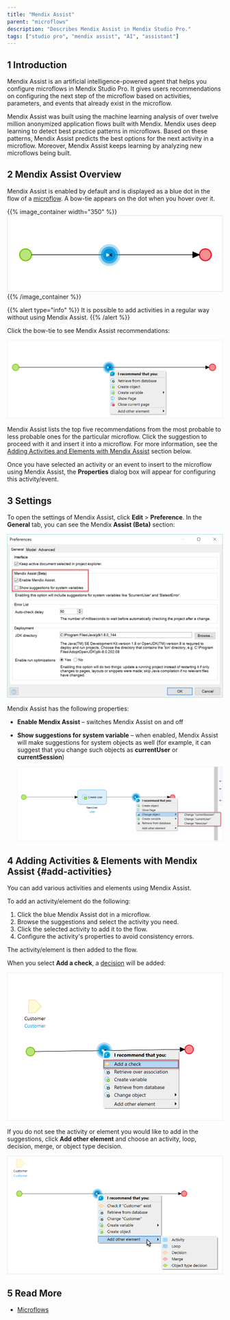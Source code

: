 ```yaml
---
title: "Mendix Assist"
parent: "microflows"
description: "Describes Mendix Assist in Mendix Studio Pro."
tags: ["studio pro", "mendix assist", "AI", "assistant"]
---
```


## 1 Introduction 

Mendix Assist is an artificial intelligence-powered agent that helps you configure microflows in Mendix Studio Pro. It gives users recommendations on configuring the next step of the microflow based on activities, parameters, and events that already exist in the microflow.

Mendix Assist was built using the machine learning analysis of over twelve million anonymized application flows built with Mendix. Mendix uses deep learning to detect best practice patterns in microflows. Based on these patterns, Mendix Assist predicts the best options for the next activity in a microflow. Moreover, Mendix Assist keeps learning by analyzing new microflows being built.  

## 2 Mendix Assist Overview

Mendix Assist is enabled by default and is displayed as a blue dot in the flow of a [microflow](microflows). A bow-tie appears on the dot when you hover over it. 

{{% image_container width="350" %}}
![Mendix Assist Icon](attachments/mx-assist-studio-pro/mendix-assist-icon.png)
{{% /image_container %}}

{{% alert type="info" %}}
It is possible to add activities in a regular way without using Mendix Assist. 
{{% /alert %}}

Click the bow-tie to see Mendix Assist recommendations: 

![](attachments/mx-assist-studio-pro/mx-assist-recommendations.png)

Mendix Assist lists the top five recommendations from the most probable to less probable ones for the particular microflow. Click the suggestion to proceed with it and insert it into a microflow. For more information, see the [Adding Activities and Elements with Mendix Assist](#add-activities) section below.

Once you have selected an activity or an event to insert to the microflow using Mendix Assist, the **Properties** dialog box will appear for configuring this activity/event.

## 3 Settings

To open the settings of Mendix Assist, click **Edit** > **Preference**. In the **General** tab, you can see the Mendix **Assist (Beta)** section:

![](attachments/mx-assist-studio-pro/mx-assist-properties.png)

Mendix Assist has the following properties:

* **Enable Mendix Assist** – switches Mendix Assist on and off
* **Show suggestions for system variable** – when enabled, Mendix Assist will make suggestions for system objects as well (for example, it can suggest that you change such objects as **currentUser** or **currentSession**)

  ![](attachments/mx-assist-studio-pro/mx-assist-system-variables.png)

## 4 Adding Activities & Elements with Mendix Assist {#add-activities}

You can add various activities and elements using Mendix Assist. 

To add an activity/element do the following:

1. Click the blue Mendix Assist dot in a microflow.
2. Browse the suggestions and select the activity you need.
3. Click the selected activity to add it to the flow.
4. Configure the activity's properties to avoid consistency errors.

The activity/element is then added to the flow.

When you select **Add a check**, a [decision](decision) will be added:

![](attachments/mx-assist-studio-pro/mx-assist-add-check.png) 

If you do not see the activity or element you would like to add in the suggestions, click **Add other element** and choose an activity, loop, decision, merge, or object type decision.

![](attachments/mx-assist-studio-pro/mx-assist-add-other-element.png)

## 5 Read More

* [Microflows](microflows)
